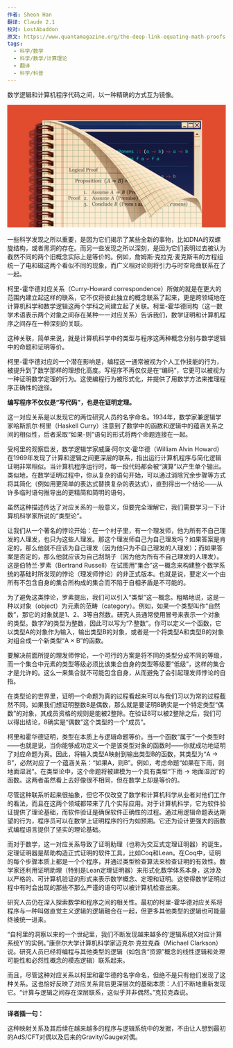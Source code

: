 ```yaml
---
作者: Sheon Han
翻译: Claude 2.1
校对: LostAbaddon
原文: https://www.quantamagazine.org/the-deep-link-equating-math-proofs-and-computer-programs-20231011/
tags:
  - 科学/数学
  - 科学/数学/计算理论
  - 翻译
  - 科学/科普
---
```

数学逻辑和计算机程序代码之间，以一种精确的方式互为镜像。

![](../images/6a661e1ef85da966ee3b859348c3cca8_MD5.png)

一些科学发现之所以重要，是因为它们揭示了某些全新的事物，比如DNA的双螺旋结构，或者黑洞的存在。而另一些发现之所以深刻，是因为它们表明过去被认为截然不同的两个旧概念实际上是等价的。例如，詹姆斯·克拉克·麦克斯韦的方程组统一了电和磁这两个看似不同的现象，而广义相对论则将引力与时空弯曲联系在了一起。

柯里-霍华德对应关系（Curry-Howard correspondence）所做的就是在更大的范围内建立起这样的联系，它不仅将彼此独立的概念联系了起来，更是跨领域地在计算机科学和数学逻辑这两个学科之间建立起了关联。柯里-霍华德同构（这一数学术语表示两个对象之间存在某种一一对应关系）告诉我们，数学证明和计算机程序之间存在一种深刻的关联。

这种关联，简单来说，就是计算机科学中的类型与程序这两种概念分别与数学逻辑中的命题和证明等价。

柯里-霍华德对应的一个潜在影响是，编程这一通常被视为个人工作技能的行为，被提升到了数学那样的理想化高度。写程序不再仅仅是在“编码”，它更可以被视为一种证明数学定理的行为。这使编程行为被形式化，并提供了用数学方法来推理程序正确性的途径。

**编写程序不仅仅是“写代码”，也是在证明定理。**

这一对应关系是以发现它的两位研究人员的名字命名。1934年，数学家兼逻辑学家哈斯凯尔·柯里（Haskell Curry）注意到了数学中的函数和逻辑中的蕴涵关系之间的相似性，后者采取“如果-则”语句的形式将两个命题连接在一起。

受柯里的观察启发，数学逻辑学家威廉·阿尔文·霍华德（William Alvin Howard）在1969年发现了计算和逻辑之间更深层的联系，指出运行计算机程序与简化逻辑证明非常相似。当计算机程序运行时，每一段代码都会被“演算”以产生单个输出。类似地，在数学证明过程中，你从复杂的语句开始，可以通过消除冗余步骤等方式将其简化（例如用更简单的表达式替换复杂的表达式），直到得出一个结论——从许多临时语句推导出的更精简和简明的语句。

虽然这种描述传达了对应关系的一般意义，但要完全理解它，我们需要学习一下计算机科学家所说的“类型论”。

让我们从一个著名的悖论开始：在一个村子里，有一个理发师，他为所有不自己理发的人理发，也只为这些人理发。那这个理发师自己为自己理发吗？如果答案是肯定的，那么他就不应该为自己理发（因为他只为不自己理发的人理发）；而如果答案是否定的，那么他就应该为自己刮胡子（因为他为所有不自己理发的人理发）。这是伯特兰·罗素（Bertrand Russell）在试图用“集合”这一概念来构建整个数学系统的基础时所发现的悖论（理发师悖论）的非正式版本。也就是说，要定义一个由所有不包含自身的集合所构成的集合而不陷于自相矛盾是不可能的。

为了避免这类悖论，罗素提出，我们可以引入“类型”这一概念。粗略地说，这是一种以对象（object）为元素的范畴（category）。例如，如果一个类型叫作“自然数”，那它的对象就是1、2、3等自然数。研究人员通常使用冒号来表示一个对象的类型。数字7的类型为整数，因此可以写为“7:整数”。你可以定义一个函数，它以类型A的对象作为输入，输出类型B的对象，或者是一个将类型A和类型B的对象对组合成一个新类型“A × B”的函数。

要解决前面所提的理发师悖论，一个可行的方案是将不同的类型分成不同的等级，而一个集合中元素的类型等级必须比该集合自身的类型等级要“低级”，这样的集合才是允许的。这么一来集合就不可能包含自身，从而避免了会引起理发师悖论的自指。

在类型论的世界里，证明一个命题为真的过程看起来可以与我们习以为常的过程截然不同。如果我们想证明整数8是偶数，那么就是要证明8确实是一个特定类型“偶数”的对象，其成员资格的规则是能被2整除。在验证8可以被2整除之后，我们可以得出结论，8确实是“偶数”这个类型的一个“成员”。

柯里和霍华德证明，类型在本质上与逻辑命题等价。当一个函数“属于”一个类型时——也就是说，当你能够成功定义一个是该类型对象的函数时——你就成功地证明了对应命题为真。因此，将输入类型A映射到输出类型B的函数，其类型为“A → B”，必然对应了一个蕴涵关系：“如果A，则B”。例如，考虑命题“如果在下雨，则地面湿润”。在类型论中，这个命题将被建模为一个具有类型“下雨 → 地面湿润”的函数。这两者虽然看上去好像很不相同，但在数学上却是等价的。

尽管这种联系听起来很抽象，但它不仅改变了数学和计算机科学从业者对他们工作的看法，而且在这两个领域都带来了几个实际应用。对于计算机科学，它为软件验证提供了理论基础，而软件验证是确保软件正确性的过程。通过用逻辑命题表达期望的行为，程序员可以在数学上证明程序的行为如预期。它还为设计更强大的函数式编程语言提供了坚实的理论基础。

而对于数学，这一对应关系导致了证明助理（也称为交互式定理证明器）的诞生。定理证明器是帮助构造正式证明的软件工具，比如Coq和Lean。在Coq中，证明的每个步骤本质上都是一个个程序，并通过类型检查算法来检查证明的有效性。数学家还利用证明助理（特别是Lean定理证明器）来形式化数学体系本身，这涉及以严格的、可计算机验证的形式来表示数学概念、定理和证明。这使得数学证明过程中有时会出现的那些不那么严谨的语句可以被计算机检查出来。

研究人员仍在深入探索数学和程序之间的相关性。最初的柯里-霍华德对应关系将程序与一种叫做直觉主义逻辑的逻辑融合在一起，但更多其他类型的逻辑也可能最终被统一进来。

“自柯里的洞察以来的一个世纪里，我们不断发现越来越多的‘逻辑系统X对应计算系统Y’的实例。”康奈尔大学计算机科学家迈克尔·克拉克森（Michael Clarkson）说。研究人员已经将编程与其他类型的逻辑（如包含“资源”概念的线性逻辑和处理可能性和必然性概念的模态逻辑）联系起来。

而且，尽管这种对应关系以柯里和霍华德的名字命名，但绝不是只有他们发现了这种关系。这也恰好反映了对应关系背后更深层次的基础本质：人们不断地重新发现它。“计算与逻辑之间存在深层联系，这似乎并非偶然。”克拉克森说。

---

**译者插一句：**

这种映射关系及其后续在越来越多的程序与逻辑系统中的发掘，不由让人想到最初的AdS/CFT对偶以及后来的Gravity/Gauge对偶。